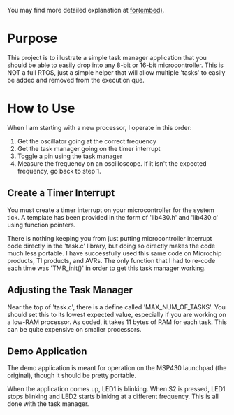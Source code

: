 You may find more detailed explanation at [for(embed)](http://www.forembed.com/the-not-quite-rtos-a-task-manager.html).

# Purpose #

This project is to illustrate a simple task manager application that you should be able to easily drop into any 8-bit or 16-bit microcontroller.  This is NOT a full RTOS, just a simple helper that will allow multiple 'tasks' to easily be added and removed from the execution que.

# How to Use #

When I am starting with a new processor, I operate in this order:

1. Get the oscillator going at the correct frequency
2. Get the task manager going on the timer interrupt
3. Toggle a pin using the task manager
4. Measure the frequency on an oscilloscope.  If it isn't the expected frequency, go back to step 1.

## Create a Timer Interrupt ##

You must create a timer interrupt on your microcontroller for the system tick.  A template has been provided in the form of 'lib430.h' and 'lib430.c' using function pointers.

There is nothing keeping you from just putting microcontroller interrupt code directly in the 'task.c' library, but doing so directly makes the code much less portable.  I have successfully used this same code on Microchip products, TI products, and AVRs.  The only function that I had to re-code each time was 'TMR_init()' in order to get this task manager working.

## Adjusting the Task Manager ##

Near the top of 'task.c', there is a define called 'MAX_NUM_OF_TASKS'.  You should set this to its lowest expected value, especially if you are working on a low-RAM processor.  As coded, it takes 11 bytes of RAM for each task.  This can be quite expensive on smaller processors.

## Demo Application ##

The demo application is meant for operation on the MSP430 launchpad (the original), though it should be pretty portable.

When the application comes up, LED1 is blinking.  When S2 is pressed, LED1 stops blinking and LED2 starts blinking at a different frequency.  This is all done with the task manager.
